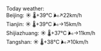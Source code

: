 Today weather:  
Beijing: ☀️   🌡️+39°C 🌬️↗22km/h  
Tianjin: ☀️   🌡️+39°C 🌬️→15km/h  
Shijiazhuang: ☀️   🌡️+37°C 🌬️→11km/h  
Tangshan: ☀️   🌡️+38°C 🌬️↗10km/h  
